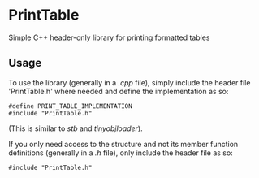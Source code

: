 # PrintTable
Simple C++ header-only library for printing formatted tables

## Usage
To use the library (generally in a *.cpp* file), simply include the header file 'PrintTable.h' where needed and define the implementation as so:
~~~~
#define PRINT_TABLE_IMPLEMENTATION
#include "PrintTable.h"
~~~~
(This is similar to *stb* and *tinyobjloader*).

If you only need access to the structure and not its member function definitions (generally in a *.h* file), only include the header file as so:
~~~~
#include "PrintTable.h"
~~~~
